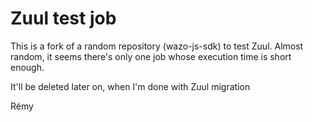 
# Zuul test job

This is a fork of a random repository (wazo-js-sdk) to test Zuul. Almost random, it seems there's only one job whose execution time is short enough.

It'll be deleted later on, when I'm done with Zuul migration

Rémy
